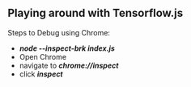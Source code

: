 ## Playing around with Tensorflow.js

Steps to Debug using Chrome:

- _**node --inspect-brk index.js**_
- Open Chrome
- navigate to **_chrome://inspect_**
- click **_inspect_**
